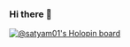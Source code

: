 ### Hi there 👋

<!--
**Satyam-Singh-01/satyam-singh-01** is a ✨ _special_ ✨ repository because its `README.md` (this file) appears on your GitHub profile.

Here are some ideas to get you started:

- 🔭 I’m currently working on google cloud
- 🌱 I’m currently learning C,C++ and Java language
- 👯 I’m looking to collaborate on ...
- 🤔 I’m looking for help with ...
- 💬 Ask me about ...
- 📫 How to reach me: Satyams0107@gmail.com
- 😄 Pronouns: He/Him
- ⚡ Fun fact: ...
-->
[![@satyam01's Holopin board](https://holopin.me/satyam01)](https://holopin.io/@satyam01)
